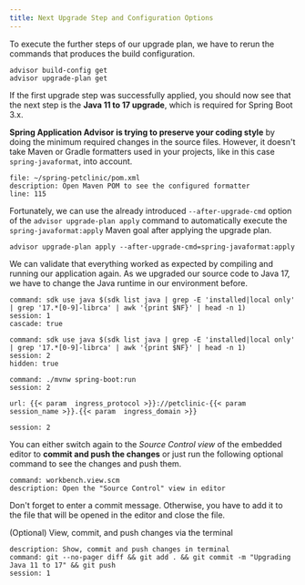 ```yaml
---
title: Next Upgrade Step and Configuration Options
---
```


To execute the further steps of our upgrade plan, we have to rerun the commands that produces the build configuration.
```execute
advisor build-config get
advisor upgrade-plan get 
```

If the first upgrade step was successfully applied, you should now see that the next step is the **Java 11 to 17 upgrade**, which is required for Spring Boot 3.x.

**Spring Application Advisor is trying to preserve your coding style** by doing the minimum required changes in the source files. However, it doesn't take Maven or Gradle formatters used in your projects, like in this case `spring-javaformat`, into account. 
```editor:open-file
file: ~/spring-petclinic/pom.xml
description: Open Maven POM to see the configured formatter
line: 115
```

Fortunately, we can use the already introduced `--after-upgrade-cmd` option of the `advisor upgrade-plan apply` command to automatically execute the `spring-javaformat:apply` Maven goal after applying the upgrade plan. 
```execute
advisor upgrade-plan apply --after-upgrade-cmd=spring-javaformat:apply
```

We can validate that everything worked as expected by compiling and running our application again.
As we upgraded our source code to Java 17, we have to change the Java runtime in our environment before.
```terminal:execute
command: sdk use java $(sdk list java | grep -E 'installed|local only' | grep '17.*[0-9]-librca' | awk '{print $NF}' | head -n 1)
session: 1
cascade: true
```
```terminal:execute
command: sdk use java $(sdk list java | grep -E 'installed|local only' | grep '17.*[0-9]-librca' | awk '{print $NF}' | head -n 1)
session: 2
hidden: true
```
```terminal:execute
command: ./mvnw spring-boot:run
session: 2
```

```dashboard:open-url
url: {{< param  ingress_protocol >}}://petclinic-{{< param  session_name >}}.{{< param  ingress_domain >}}
```

```terminal:interrupt
session: 2
```



You can either switch again to the *Source Control view* of the embedded editor to **commit and push the changes** or just run the following optional command to see the changes and push them.


```editor:execute-command
command: workbench.view.scm
description: Open the "Source Control" view in editor
```
Don't forget to enter a commit message. Otherwise, you have to add it to the file that will be opened in the editor and close the file.


(Optional) View, commit, and push changes via the terminal
```terminal:execute
description: Show, commit and push changes in terminal 
command: git --no-pager diff && git add . && git commit -m "Upgrading Java 11 to 17" && git push
session: 1
```
